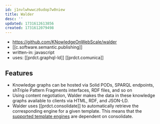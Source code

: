 ```yaml
---
id: j1nvlwhwwcz6udop7w0niew
title: Walder
desc: ''
updated: 1731612613856
created: 1731612079498
---
```


- https://github.com/KNowledgeOnWebScale/walder
- [[c.software.semantic.publishing]]
- written-in: javascript
- uses: [[prdct.graphql-ld]] [[prdct.comunica]]

## Features

- Knowledge graphs can be hosted via Solid PODs, SPARQL endpoints, shTriple Pattern Fragments interfaces, RDF files, and so on
- Using content negotiation, Walder makes the data in these knowledge graphs available to clients via HTML, RDF, and JSON-LD. 
- Walder uses [[prdct.consolidate]] to automatically retrieve the corresponding engine for a given template. This means that the [supported template engines](https://www.npmjs.com/package/consolidate#supported-template-engines) are dependent on consolidate.
